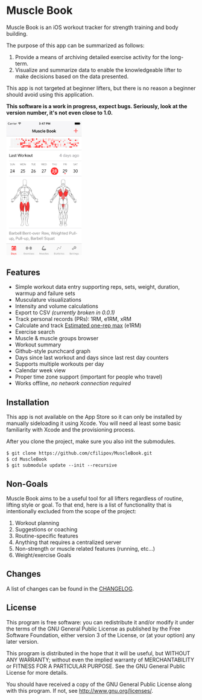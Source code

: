 # Muscle Book

Muscle Book is an iOS workout tracker for strength training and body building.

The purpose of this app can be summarized as follows:

1. Provide a means of archiving detailed exercise activity for the long-term.
2. Visualize and summarize data to enable the knowledgeable lifter to make decisions based on the data presented.

This app is not targeted at beginner lifters, but there is no reason a beginner should avoid using this application.

**This software is a work in progress, expect bugs. Seriously, look at the version number, it's not even close to 1.0.**

<img src="Screenshot.png" width="200px" />

## Features

- Simple workout data entry supporting reps, sets, weight, duration, warmup and failure sets
- Musculature visualizations
- Intensity and volume calculations
- Export to CSV *(currently broken in 0.0.1)*
- Track personal records (PRs): 1RM, e1RM, xRM
- Calculate and track [Estimated one-rep max](http://www.exrx.net/Calculators/OneRepMax.html) (e1RM)
- Exercise search
- Muscle & muscle groups browser
- Workout summary
- Github-style punchcard graph
- Days since last workout and days since last rest day counters
- Supports multiple workouts per day
- Calendar week view
- Proper time zone support (important for people who travel)
- Works offline, *no network connection required*

## Installation

This app is not available on the App Store so it can only be installed by manually sideloading it using Xcode. You will need al least some basic familiarity with Xcode and the provisioning process.

After you clone the project, make sure you also init the submodules.

	$ git clone https://github.com/cfilipov/MuscleBook.git
	$ cd MuscleBook
	$ git submodule update --init --recursive

## Non-Goals

Muscle Book aims to be a useful tool for all lifters regardless of routine, lifting style or goal. To that end, here is a list of functionality that is intentionally excluded from the scope of the project:

1. Workout planning
2. Suggestions or coaching
3. Routine-specific features
4. Anything that requires a centralized server
5. Non-strength or muscle related features (running, etc...)
6. Weight/exercise Goals

## Changes

A list of changes can be found in the [CHANGELOG](CHANGELOG.md).

## License

This program is free software: you can redistribute it and/or modify
it under the terms of the GNU General Public License as published by
the Free Software Foundation, either version 3 of the License, or
(at your option) any later version.

This program is distributed in the hope that it will be useful,
but WITHOUT ANY WARRANTY; without even the implied warranty of
MERCHANTABILITY or FITNESS FOR A PARTICULAR PURPOSE.  See the
GNU General Public License for more details.

You should have received a copy of the GNU General Public License
along with this program.  If not, see <http://www.gnu.org/licenses/>.

